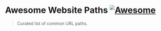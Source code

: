 # Awesome Website Paths [![Awesome](https://awesome.re/badge.svg)](https://awesome.re)

> Curated list of common URL paths.
